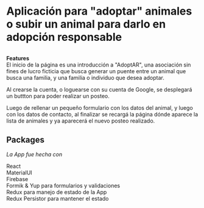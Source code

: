 

# Aplicación para "adoptar" animales o subir un animal para darlo en adopción responsable

##

**Features** <br />
El inicio de la página es una introducción a "AdoptAR", una asociación sin fines de lucro ficticia que busca generar un puente entre un animal que busca una familia, y una familia o individuo que desea adoptar.



Al crearse la cuenta, o loguearse con su cuenta de Google, se desplegará un buttton para poder realizar un posteo.

Luego de rellenar un pequeño formulario con los datos del animal, y luego con los datos de contacto, al finalizar se recargá la página dónde aparece la lista de animales y ya aparecerá el nuevo posteo realizado.

## Packages

*La App fue hecha con*

React <br />
MaterialUI <br />
Firebase <br />
Formik & Yup para formularios y validaciones <br />
Redux para manejo de estado de la App <br />
Redux Persistor para mantener el estado <br />





